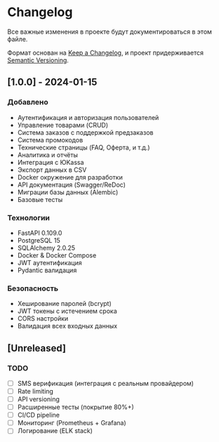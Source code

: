 # Changelog

Все важные изменения в проекте будут документироваться в этом файле.

Формат основан на [Keep a Changelog](https://keepachangelog.com/ru/1.0.0/),
и проект придерживается [Semantic Versioning](https://semver.org/lang/ru/).

## [1.0.0] - 2024-01-15

### Добавлено
-  Аутентификация и авторизация пользователей
- Управление товарами (CRUD)
- Система заказов с поддержкой предзаказов
- Система промокодов
- Технические страницы (FAQ, Оферта, и т.д.)
- Аналитика и отчёты
- Интеграция с ЮKassa
- Экспорт данных в CSV
- Docker окружение для разработки
- API документация (Swagger/ReDoc)
- Миграции базы данных (Alembic)
- Базовые тесты

### Технологии
- FastAPI 0.109.0
- PostgreSQL 15
- SQLAlchemy 2.0.25
- Docker & Docker Compose
- JWT аутентификация
- Pydantic валидация

### Безопасность
- Хеширование паролей (bcrypt)
- JWT токены с истечением срока
- CORS настройки
- Валидация всех входных данных

## [Unreleased]

### TODO
- [ ] SMS верификация (интеграция с реальным провайдером)
- [ ] Rate limiting
- [ ] API versioning
- [ ] Расширенные тесты (покрытие 80%+)
- [ ] CI/CD pipeline
- [ ] Мониторинг (Prometheus + Grafana)
- [ ] Логирование (ELK stack)
